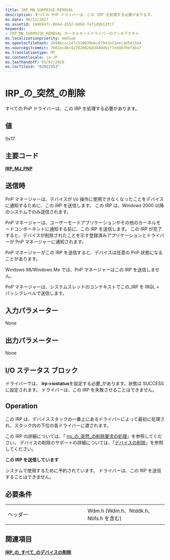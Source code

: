```yaml
---
title: IRP_MN_SURPRISE_REMOVAL
description: すべての PnP ドライバーは、この IRP を処理する必要があります。
ms.date: 08/12/2017
ms.assetid: 19d6847c-6b64-4552-b8b8-fef1d9b13fc7
keywords:
- IRP_MN_SURPRISE_REMOVAL カーネルモードドライバーのアーキテクチャ
ms.localizationpriority: medium
ms.openlocfilehash: 29406ccc147c510639ebc87943a31eec165013e4
ms.sourcegitcommit: 7681ac46c42782602bd3449d61f7ed4870ef3ba7
ms.translationtype: MT
ms.contentlocale: ja-JP
ms.lasthandoff: 05/07/2020
ms.locfileid: "82922553"
---
```

# <a name="irp_mn_surprise_removal"></a>IRP\_の\_突然\_の削除


すべての PnP ドライバーは、この IRP を処理する必要があります。

## <a name="value"></a>値

0x17

<a name="major-code"></a>主要コード
----------

[**IRP\_MJ\_PNP**](irp-mj-pnp.md)

<a name="when-sent"></a>送信時
---------

PnP マネージャーは、デバイスが i/o 操作に使用できなくなったことをデバイスに通知するために、この IRP を送信します。 この IRP は、Windows 2000 以降のシステムでのみ送信されます。

PnP マネージャーは、ユーザーモードアプリケーションやその他のカーネルモードコンポーネントに通知する前に、この IRP を送信します。 この IRP が完了すると、デバイスが削除されたことを示す登録済みアプリケーションとドライバーが PnP マネージャーに通知されます。

PnP マネージャーがこの IRP を送信すると、デバイスは任意の PnP 状態になることがあります。

Windows 98/Windows Me では、PnP マネージャーはこの IRP を送信しません。

PnP マネージャーは、システムスレッドのコンテキストでこの\_IRP を IRQL = パッシブレベルで送信します。

## <a name="input-parameters"></a>入力パラメーター


None

## <a name="output-parameters"></a>出力パラメーター


None

## <a name="io-status-block"></a>I/O ステータス ブロック


ドライバーでは、 **Irp-&gt;iostatus**を設定する必要\_があります。状態は SUCCESS に設定されます。 ドライバーは、この IRP を失敗させることはできません。

<a name="operation"></a>Operation
---------

この IRP は、デバイススタックの一番上にあるドライバーによって最初に処理され、スタック内の下位の各ドライバーに渡されます。

この IRP の詳細については、「 [irp\_の\_突然\_の削除要求の処理](https://docs.microsoft.com/windows-hardware/drivers/kernel/handling-an-irp-mn-surprise-removal-request)」を参照してください。 デバイスの削除のサポートの詳細については、「[デバイスの削除](https://docs.microsoft.com/windows-hardware/drivers/kernel/removing-a-device)」を参照してください。

**この IRP を送信しています**

システムで使用するために予約されています。 ドライバーは、この IRP を送信することはできません。

<a name="requirements"></a>必要条件
------------

<table>
<colgroup>
<col width="50%" />
<col width="50%" />
</colgroup>
<tbody>
<tr class="odd">
<td><p>ヘッダー</p></td>
<td>Wdm.h (Wdm.h、Ntddk.h、Ntifs.h を含む)</td>
</tr>
</tbody>
</table>

## <a name="see-also"></a>関連項目


[**IRP\_の\_すべて\_のデバイスの削除**](irp-mn-remove-device.md)

 

 




